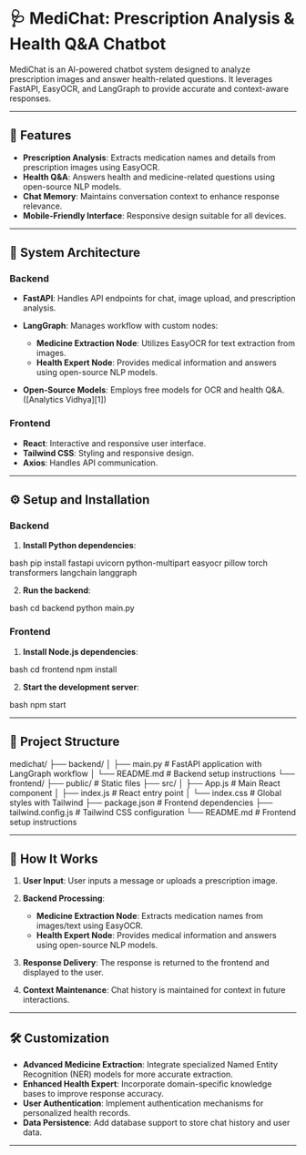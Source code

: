 # 🩺 MediChat: Prescription Analysis & Health Q\&A Chatbot

MediChat is an AI-powered chatbot system designed to analyze prescription images and answer health-related questions. It leverages FastAPI, EasyOCR, and LangGraph to provide accurate and context-aware responses.

---

## 🚀 Features

* **Prescription Analysis**: Extracts medication names and details from prescription images using EasyOCR.
* **Health Q\&A**: Answers health and medicine-related questions using open-source NLP models.
* **Chat Memory**: Maintains conversation context to enhance response relevance.
* **Mobile-Friendly Interface**: Responsive design suitable for all devices.

---

## 🧠 System Architecture

### Backend

* **FastAPI**: Handles API endpoints for chat, image upload, and prescription analysis.
* **LangGraph**: Manages workflow with custom nodes:

  * **Medicine Extraction Node**: Utilizes EasyOCR for text extraction from images.
  * **Health Expert Node**: Provides medical information and answers using open-source NLP models.
* **Open-Source Models**: Employs free models for OCR and health Q\&A.([Analytics Vidhya][1])

### Frontend

* **React**: Interactive and responsive user interface.
* **Tailwind CSS**: Styling and responsive design.
* **Axios**: Handles API communication.

---

## ⚙️ Setup and Installation

### Backend

1. **Install Python dependencies**:

   
bash
   pip install fastapi uvicorn python-multipart easyocr pillow torch transformers langchain langgraph




2. **Run the backend**:

   
bash
   cd backend
   python main.py




### Frontend

1. **Install Node.js dependencies**:

   
bash
   cd frontend
   npm install




2. **Start the development server**:

   
bash
   npm start




---

## 📁 Project Structure

medichat/
├── backend/
│   ├── main.py             # FastAPI application with LangGraph workflow
│   └── README.md           # Backend setup instructions
└── frontend/
    ├── public/             # Static files
    ├── src/
    │   ├── App.js          # Main React component
    │   ├── index.js        # React entry point
    │   └── index.css       # Global styles with Tailwind
    ├── package.json        # Frontend dependencies
    ├── tailwind.config.js  # Tailwind CSS configuration
    └── README.md           # Frontend setup instructions




---

## 🧪 How It Works

1. **User Input**: User inputs a message or uploads a prescription image.
2. **Backend Processing**:

   * **Medicine Extraction Node**: Extracts medication names from images/text using EasyOCR.
   * **Health Expert Node**: Provides medical information and answers using open-source NLP models.
3. **Response Delivery**: The response is returned to the frontend and displayed to the user.
4. **Context Maintenance**: Chat history is maintained for context in future interactions.

---

## 🛠️ Customization

* **Advanced Medicine Extraction**: Integrate specialized Named Entity Recognition (NER) models for more accurate extraction.
* **Enhanced Health Expert**: Incorporate domain-specific knowledge bases to improve response accuracy.
* **User Authentication**: Implement authentication mechanisms for personalized health records.
* **Data Persistence**: Add database support to store chat history and user data.

---